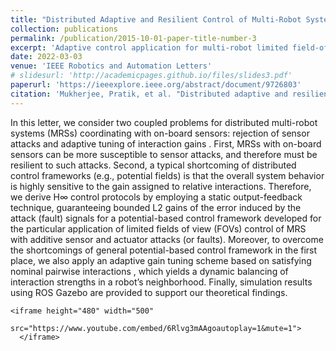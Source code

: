 ```yaml
---
title: "Distributed Adaptive and Resilient Control of Multi-Robot Systems with Limited Field of View Interactions"
collection: publications
permalink: /publication/2015-10-01-paper-title-number-3
excerpt: 'Adaptive control application for multi-robot limited field-of-view control.'
date: 2022-03-03
venue: 'IEEE Robotics and Automation Letters'
# slidesurl: 'http://academicpages.github.io/files/slides3.pdf'
paperurl: 'https://ieeexplore.ieee.org/abstract/document/9726803'
citation: 'Mukherjee, Pratik, et al. "Distributed adaptive and resilient control of multi-robot systems with limited field of view interactions." IEEE Robotics and Automation Letters 7.2 (2022): 5318-5325.'
---
```


In this letter, we consider two coupled problems for distributed multi-robot systems (MRSs) coordinating with on-board sensors: rejection of sensor attacks and adaptive tuning of interaction gains . First, MRSs with on-board sensors can be more susceptible to sensor attacks, and therefore must be resilient to such attacks. Second, a typical shortcoming of distributed control frameworks (e.g., potential fields) is that the overall system behavior is highly sensitive to the gain assigned to relative interactions. Therefore, we derive H∞ control protocols by employing a static output-feedback technique, guaranteeing bounded L2 gains of the error induced by the attack (fault) signals for a potential-based control framework developed for the particular application of limited fields of view (FOVs) control of MRS with additive sensor and actuator attacks (or faults). Moreover, to overcome the shortcomings of general potential-based control framework in the first place, we also apply an adaptive gain tuning scheme based on satisfying nominal pairwise interactions , which yields a dynamic balancing of interaction strengths in a robot’s neighborhood. Finally, simulation results using ROS Gazebo are provided to support our theoretical findings.
<head> 
    <meta charset="UTF-8"> 
    <meta name="viewport" 
          content="width=device-width, initial-scale=1.0"> 
    <title>YouTube video embed with autoplay and mute</title> 
</head> 
  
<body> 
  
    <iframe height="480" width="500" 
            src="https://www.youtube.com/embed/6Rlvg3mAAgoautoplay=1&mute=1"> 
      </iframe> 
  
</body> 
